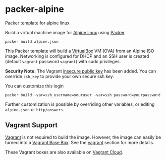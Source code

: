 # packer-alpine

Packer template for alpine linux

Build a virtual machine image for [Alpine linux](https://www.alpinelinux.org) using [Packer](https://www.packer.io).

    packer build alpine.json

This Packer template will build a [VirtualBox](https://www.virtualbox.org) VM (OVA) from an Alpine ISO image. Networking is configured for DHCP and an SSH user is created (default `vagrant` password `vagrant`) with sudo privileges.

**Security Note:** The Vagrant [insecure public key](https://github.com/hashicorp/vagrant/tree/master/keys) has been added. You can override `ssh_key` to provide your own secure ssh key.

You can customize this login

    packer build -var=ssh_username=youruser -var=ssh_password=yourpassword

Further customization is possible by overriding other variables, or editing `alpine.json` or `http/answers`.

## Vagrant Support

[Vagrant](https://vagrantup.com) is not required to build the image. However, the image can easily be turned into a [Vagrant Base Box](https://www.vagrantup.com/docs/boxes/base). See the [vagrant](vagrant/README.md) section for more details.

These Vagrant boxes are also available on [Vagrant Cloud](https://app.vagrantup.com/bobfraser1).
